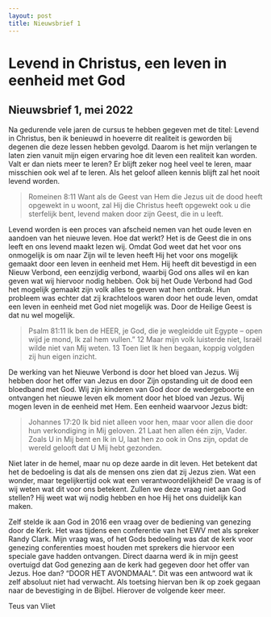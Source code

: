```yaml
---
layout: post
title: Nieuwsbrief 1
---
```

# Levend in Christus, een leven in eenheid met God

## Nieuwsbrief 1, mei 2022

Na gedurende vele jaren de cursus te hebben gegeven met de titel: Levend in Christus, ben ik benieuwd in hoeverre dit realiteit is geworden bij degenen die deze lessen hebben gevolgd.
Daarom is het mijn verlangen te laten zien vanuit mijn eigen ervaring hoe dit leven een realiteit kan worden. Valt er dan niets meer te leren? Er blijft zeker nog heel veel te leren, maar misschien ook wel af te leren. Als het geloof alleen kennis blijft zal het nooit levend worden.
> Romeinen 8:11 Want als de Geest van Hem die Jezus uit de dood heeft opgewekt in u woont, zal Hij die Christus heeft opgewekt ook u die sterfelijk bent, levend maken door zijn Geest, die in u leeft.

Levend worden is een proces van afscheid nemen van het oude leven en aandoen van het nieuwe leven. Hoe dat werkt? Het is de Geest die in ons leeft en ons levend maakt lezen wij.
Omdat God weet dat het voor ons onmogelijk is om naar Zijn wil te leven heeft Hij het voor ons mogelijk gemaakt door een leven in eenheid met Hem. Hij heeft dit bevestigd in een Nieuw Verbond, een eenzijdig verbond, waarbij God ons alles wil en kan geven wat wij hiervoor nodig hebben.
Ook bij het Oude Verbond had God het mogelijk gemaakt zijn volk alles te geven wat hen ontbrak. Hun probleem was echter dat zij krachteloos waren door het oude leven, omdat een leven in eenheid met God niet mogelijk was. Door de Heilige Geest is dat nu wel mogelijk.
> Psalm 81:11 Ik ben de HEER, je God, die je wegleidde uit Egypte – open wijd je mond, Ik zal hem vullen.” 12 Maar mijn volk luisterde niet, Israël wilde niet van Mij weten. 13 Toen liet Ik hen begaan, koppig volgden zij hun eigen inzicht.

De werking van het Nieuwe Verbond is door het bloed van Jezus. Wij hebben door het offer van Jezus en door Zijn opstanding uit de dood een bloedband met God. Wij zijn kinderen van God door de wedergeboorte en ontvangen het nieuwe leven elk moment door het bloed van Jezus. Wij mogen leven in de eenheid met Hem. Een eenheid waarvoor Jezus bidt:
> Johannes 17:20 Ik bid niet alleen voor hen, maar voor allen die door hun verkondiging in Mij geloven. 21 Laat hen allen één zijn, Vader. Zoals U in Mij bent en Ik in U, laat hen zo ook in Ons zijn, opdat de wereld gelooft dat U Mij hebt gezonden.

Niet later in de hemel, maar nu op deze aarde in dit leven. Het betekent dat het de bedoeling is dat als de mensen ons zien dat zij Jezus zien. Wat een wonder, maar tegelijkertijd ook wat een verantwoordelijkheid!
De vraag is of wij weten wat dit voor ons betekent. Zullen we deze vraag niet aan God stellen? Hij weet wat wij nodig hebben en hoe Hij het ons duidelijk kan maken.

Zelf stelde ik aan God in 2016 een vraag over de bediening van genezing door de Kerk. Het was tijdens een conferentie van het EWV met als spreker Randy Clark. Mijn vraag was, of het Gods bedoeling was dat de kerk voor genezing conferenties moest houden met sprekers die hiervoor een speciale gave hadden ontvangen. Direct daarna werd ik in mijn geest overtuigd dat God genezing aan de kerk had gegeven door het offer van Jezus. Hoe dan? “DOOR HET AVONDMAAL”. Dit was een antwoord wat ik zelf absoluut niet had verwacht. Als toetsing hiervan ben ik op zoek gegaan naar de bevestiging in de Bijbel.
Hierover de volgende keer meer.

Teus van Vliet
